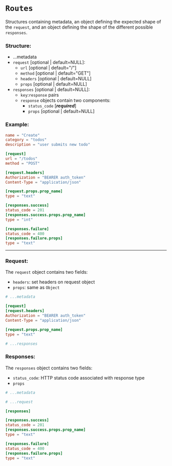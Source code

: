 # `Routes`

Structures containing metadata, an object defining the expected shape of the `request`, and an object defining the shape of the different possible `responses`.

### **Structure:**

- ...metadata
- `request` [optional | default=NULL]:
  - `url` [optional | default="/"]
  - `method` [optional | default="GET"]
  - `headers` [optional | default=NULL]
  - `props` [optional | default=NULL]
- `responses` [optional | default=NULL]:
  - `key`:`response` pairs
  - `response` objects contain two components:
    - `status_code` [***required***]
    - `props` [optional | default=NULL]

### **Example:**

```toml
name = "Create"
category = "todos"
description = "user submits new todo"

[request]
url = "/todos"
method = "POST"

[request.headers]
Authorization = "BEARER auth_token"
Content-Type = "application/json"

[request.props.prop_name]
type = "text"

[responses.success]
status_code = 201
[responses.success.props.prop_name]
type = "int"

[responses.failure]
status_code = 400
[responses.failure.props]
type = "text"
```

---

### **Request:**

The `request` object contains two fields:

- `headers`: set headers on request object
- `props`: same as `Object`

```toml
# ...metadata

[request]
[request.headers]
Authorization = "BEARER auth_token"
Content-Type = "application/json"

[request.props.prop_name]
type = "text"

# ...responses
```

### **Responses:**

The `responses` object contains two fields:

- `status_code`: HTTP status code associated with response type
- `props`

```toml
# ...metadata

# ...request

[responses]

[responses.success]
status_code = 201
[responses.success.props.prop_name]
type = "text"

[responses.failure]
status_code = 400
[responses.failure.props]
type = "text"
```
